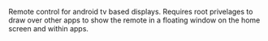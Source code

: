 Remote control for android tv based displays. 
Requires root privelages to draw over other apps to show the remote in a floating window on the home screen and within apps.
